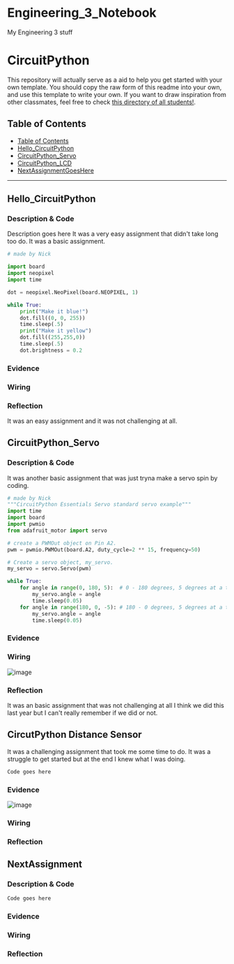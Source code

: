 # Engineering_3_Notebook
My Engineering 3 stuff
# CircuitPython
This repository will actually serve as a aid to help you get started with your own template.  You should copy the raw form of this readme into your own, and use this template to write your own.  If you want to draw inspiration from other classmates, feel free to check [this directory of all students!](https://github.com/chssigma/Class_Accounts).
## Table of Contents
* [Table of Contents](#TableOfContents)
* [Hello_CircuitPython](#Hello_CircuitPython)
* [CircuitPython_Servo](#CircuitPython_Servo)
* [CircuitPython_LCD](#CircuitPython_LCD)
* [NextAssignmentGoesHere](#NextAssignment)
---

## Hello_CircuitPython

### Description & Code
Description goes here
It was a very easy assignment that didn't take long too do. It was a basic assignment.
```python
# made by Nick

import board
import neopixel
import time

dot = neopixel.NeoPixel(board.NEOPIXEL, 1)

while True:
    print("Make it blue!")
    dot.fill((0, 0, 255))
    time.sleep(.5)
    print("Make it yellow")
    dot.fill((255,255,0))
    time.sleep(.5)
    dot.brightness = 0.2

```


### Evidence
### Wiring

### Reflection
It was an easy assignment and it was not challenging at all.




## CircuitPython_Servo

### Description & Code
It was another basic assignment that was just tryna make a servo spin by coding.
```python
# made by Nick
"""CircuitPython Essentials Servo standard servo example"""
import time
import board
import pwmio
from adafruit_motor import servo

# create a PWMOut object on Pin A2.
pwm = pwmio.PWMOut(board.A2, duty_cycle=2 ** 15, frequency=50)

# Create a servo object, my_servo.
my_servo = servo.Servo(pwm)

while True:
    for angle in range(0, 180, 5):  # 0 - 180 degrees, 5 degrees at a time.
        my_servo.angle = angle
        time.sleep(0.05)
    for angle in range(180, 0, -5): # 180 - 0 degrees, 5 degrees at a time.
        my_servo.angle = angle
        time.sleep(0.05)

```

### Evidence

### Wiring
![image](https://cdn-learn.adafruit.com/assets/assets/000/053/104/medium640/circuitpython_MetroM4ExpressServo_bb.jpg?1524167660)

### Reflection
It was an basic assignment that was not challenging at all I think we did this last year but I can't really remember if we did or not.



## CircutPython Distance Sensor
It was a challenging assignment that took me some time to do. It was a struggle to get started but at the end I knew what I was doing.

```python
Code goes here

```

### Evidence

![image](https://github.com/Cowboys4life/Engineering_3_Notebook/blob/main/Images/DistanceSensorGif.gif?raw=true)

### Wiring

### Reflection





## NextAssignment

### Description & Code

```python
Code goes here

```

### Evidence

### Wiring

### Reflection
